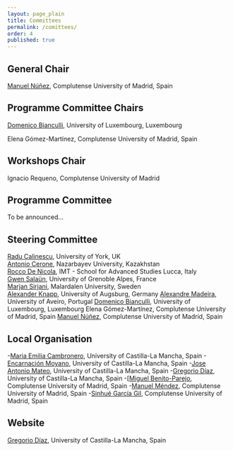 ```yaml
---
layout: page_plain
title: Committees
permalink: /comittees/
order: 4
published: true
---
```

## General Chair
[Manuel Núñez](https://antares.sip.ucm.es/manolo/), Complutense University of Madrid, Spain

## Programme Committee Chairs
[Domenico Bianculli](https://people.svv.lu/bianculli/), University of Luxembourg, Luxembourg

Elena Gómez-Martínez, Complutense University of Madrid, Spain

## Workshops Chair
Ignacio Requeno, Complutense University of Madrid

## Programme Committee

To be announced...


## Steering Committee
[Radu Calinescu](https://www-users.cs.york.ac.uk/~raduc/), University of York, UK  
[Antonio Cerone](https://nu.edu.kz/faculty/antonio-cerone), Nazarbayev University, Kazakhstan  
[Rocco De Nicola](https://www.imtlucca.it/it/rocco.denicola), IMT - School for Advanced Studies Lucca, Italy  
[Gwen Salaün](http://convecs.inria.fr/people/Gwen.Salaun/), University of Grenoble Alpes, France  
[Marjan Sirjani](http://www.ru.is/faculty/marjan/), Malardalen University, Sweden  
[Alexander Knapp](https://www.uni-augsburg.de/en/fakultaet/fai/informatik/prof/swtsse/staff/), University of Augsburg, Germany
[Alexandre Madeira](https://sweet.ua.pt/madeira/), University of Aveiro, Portugal
[Domenico Bianculli](https://people.svv.lu/bianculli/), University of Luxembourg, Luxembourg
Elena Gómez-Martínez, Complutense University of Madrid, Spain
[Manuel Núñez](https://antares.sip.ucm.es/manolo/), Complutense University of Madrid, Spain

## Local Organisation
-[Maria Emilia Cambronero](), University of Castilla-La Mancha, Spain
-[Encarnación Moyano](), University of Castilla-La Mancha, Spain
-[Jose Antonio Mateo](), University of Castilla-La Mancha, Spain
-[Gregorio Díaz](https://directorio.uclm.es/persona.aspx?cod=J4/W666fhV5Dgdj3hBKVxGU4VnuRezNS), University of Castilla-La Mancha, Spain
-[[Miguel Benito-Parejo](https://antares.sip.ucm.es/miguel), Complutense University of Madrid, Spain
-[Manuel Méndez](), Complutense University of Madrid, Spain
-[Sinhué García Gil](https://informatica.ucm.es/directorio/?id=39114), Complutense University of Madrid, Spain


## Website
[Gregorio Díaz](https://directorio.uclm.es/persona.aspx?cod=J4/W666fhV5Dgdj3hBKVxGU4VnuRezNS), University of Castilla-La Mancha, Spain

<!-- Edit the content of this page [here](https://github.com/sefm-conference/2024/blob/main/_pages/committees.md).
{: .editNote}
 -->
